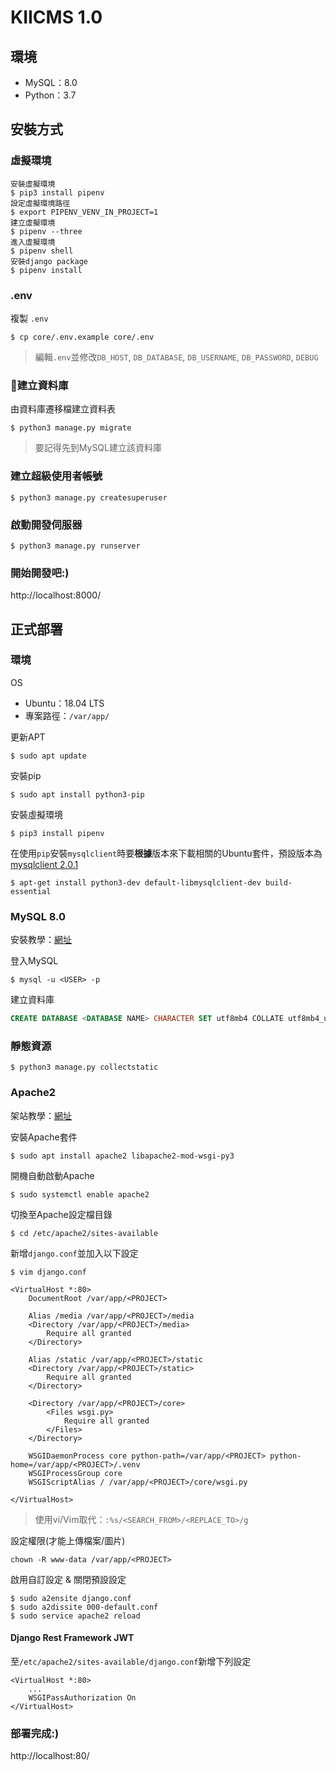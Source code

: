 # KIICMS 1.0

## 環境
- MySQL：8.0
- Python：3.7

## 安裝方式

### 虛擬環境
```shell
安裝虛擬環境
$ pip3 install pipenv
設定虛擬環境路徑
$ export PIPENV_VENV_IN_PROJECT=1
建立虛擬環境
$ pipenv --three
進入虛擬環境
$ pipenv shell
安裝django package
$ pipenv install
```

### .env
複製 `.env`
```shell
$ cp core/.env.example core/.env
```
> 編輯`.env`並修改`DB_HOST`, `DB_DATABASE`, `DB_USERNAME`, `DB_PASSWORD`, `DEBUG`

### 建立資料庫
由資料庫遷移檔建立資料表
```shell
$ python3 manage.py migrate
```
> 要記得先到MySQL建立該資料庫

### 建立超級使用者帳號
```shell
$ python3 manage.py createsuperuser
```

### 啟動開發伺服器
```shell
$ python3 manage.py runserver
```
### 開始開發吧:)
http://localhost:8000/

## 正式部署

### 環境
OS
- Ubuntu：18.04 LTS
- 專案路徑：`/var/app/`

更新APT
```shell
$ sudo apt update
```

安裝pip
```shell
$ sudo apt install python3-pip
```

安裝虛擬環境
```shell
$ pip3 install pipenv
```

在使用`pip`安裝`mysqlclient`時要**根據**版本來下載相關的Ubuntu套件，預設版本為[mysqlclient 2.0.1](https://pypi.org/project/mysqlclient/2.0.1/)
```shell
$ apt-get install python3-dev default-libmysqlclient-dev build-essential
```

### MySQL 8.0
安裝教學：[網址](https://leadingtides.com/article/%E6%95%99%E5%AD%B8-%E5%A6%82%E4%BD%95%E5%9C%A8-Ubuntu-18.04-%E5%AE%89%E8%A3%9D-MySQL-8.0)

登入MySQL
```shell
$ mysql -u <USER> -p
```

建立資料庫
```sql
CREATE DATABASE <DATABASE NAME> CHARACTER SET utf8mb4 COLLATE utf8mb4_unicode_ci;
```

### 靜態資源
```shell
$ python3 manage.py collectstatic
```

### Apache2
架站教學：[網址](https://chenuin.blogspot.com/2019/01/django-ubuntuapache2modwsgi-django.html)

安裝Apache套件
```shell
$ sudo apt install apache2 libapache2-mod-wsgi-py3
```

開機自動啟動Apache
```shell
$ sudo systemctl enable apache2
```

切換至Apache設定檔目錄
```shell
$ cd /etc/apache2/sites-available
```

新增`django.conf`並加入以下設定
```shell
$ vim django.conf
```

```
<VirtualHost *:80>
    DocumentRoot /var/app/<PROJECT>

    Alias /media /var/app/<PROJECT>/media
    <Directory /var/app/<PROJECT>/media>
        Require all granted
    </Directory>

    Alias /static /var/app/<PROJECT>/static
    <Directory /var/app/<PROJECT>/static>
        Require all granted
    </Directory>

    <Directory /var/app/<PROJECT>/core>
        <Files wsgi.py>
            Require all granted
        </Files>
    </Directory>

    WSGIDaemonProcess core python-path=/var/app/<PROJECT> python-home=/var/app/<PROJECT>/.venv
    WSGIProcessGroup core
    WSGIScriptAlias / /var/app/<PROJECT>/core/wsgi.py

</VirtualHost>
```
> 使用vi/Vim取代：`:%s/<SEARCH_FROM>/<REPLACE_TO>/g`

設定權限(才能上傳檔案/圖片)
```shell
chown -R www-data /var/app/<PROJECT>
```

啟用自訂設定 & 關閉預設設定
```shell
$ sudo a2ensite django.conf
$ sudo a2dissite 000-default.conf
$ sudo service apache2 reload
```

#### Django Rest Framework JWT
至`/etc/apache2/sites-available/django.conf`新增下列設定
```shell
<VirtualHost *:80>
    ...
    WSGIPassAuthorization On
</VirtualHost>
```

### 部署完成:)
http://localhost:80/
